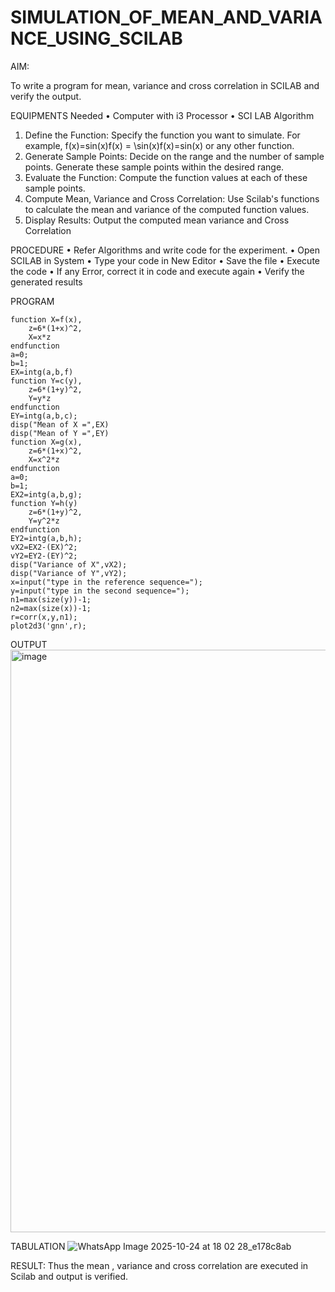 # SIMULATION_OF_MEAN_AND_VARIANCE_USING_SCILAB

AIM:

To write a program for mean, variance and cross correlation in SCILAB and verify the output. 

EQUIPMENTS Needed 
• Computer with i3 Processor 
• SCI LAB 
Algorithm 
1. Define the Function: Specify the function you want to simulate. For example, 
f(x)=sin⁡(x)f(x) = \sin(x)f(x)=sin(x) or any other function. 
2. Generate Sample Points: Decide on the range and the number of sample points. Generate 
these sample points within the desired range. 
3. Evaluate the Function: Compute the function values at each of these sample points. 
4. Compute Mean, Variance and Cross Correlation: Use Scilab's functions to calculate the 
mean and variance of the computed function values. 
5. Display Results: Output the computed mean variance and Cross Correlation 

PROCEDURE 
• Refer Algorithms and write code for the experiment. 
• Open SCILAB in System 
• Type your code in New Editor 
• Save the file 
• Execute the code 
• If any Error, correct it in code and execute again 
• Verify the generated results

PROGRAM
```
function X=f(x),
    z=6*(1+x)^2,
    X=x*z
endfunction
a=0;
b=1;
EX=intg(a,b,f)
function Y=c(y),
    z=6*(1+y)^2,
    Y=y*z
endfunction
EY=intg(a,b,c);
disp("Mean of X =",EX)
disp("Mean of Y =",EY)
function X=g(x),
    z=6*(1+x)^2,
    X=x^2*z
endfunction
a=0;
b=1;
EX2=intg(a,b,g);
function Y=h(y)
    z=6*(1+y)^2,
    Y=y^2*z
endfunction
EY2=intg(a,b,h);
vX2=EX2-(EX)^2;
vY2=EY2-(EY)^2;
disp("Variance of X",vX2);
disp("Variance of Y",vY2);
x=input("type in the reference sequence=");
y=input("type in the second sequence=");
n1=max(size(y))-1;
n2=max(size(x))-1;
r=corr(x,y,n1);
plot2d3('gnn',r);   
```

OUTPUT
<img width="1506" height="932" alt="image" src="https://github.com/user-attachments/assets/6b5fc2ad-0a5d-4d85-89a6-4a5a4a020ab9" />
 
TABULATION
![WhatsApp Image 2025-10-24 at 18 02 28_e178c8ab](https://github.com/user-attachments/assets/813943f8-df80-4927-915a-56d33dbc247a)


RESULT: 
Thus the mean , variance and cross correlation are executed in Scilab and output is verified. 

